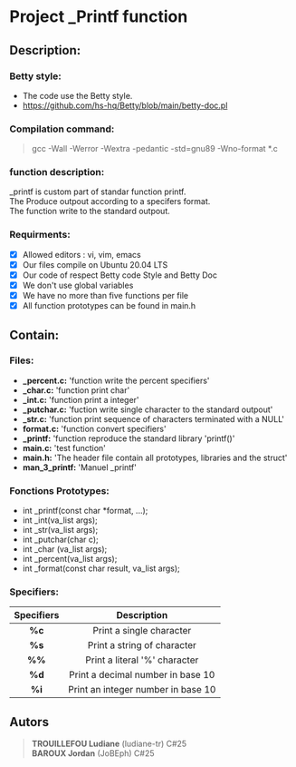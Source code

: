 # Project _Printf function

## Description:

### Betty style:

- The code use the Betty style. <br />
- https://github.com/hs-hq/Betty/blob/main/betty-doc.pl <br />

### Compilation command:

> gcc -Wall -Werror -Wextra -pedantic -std=gnu89 -Wno-format *.c


### function description:

_printf is custom part of standar function printf. <br />
The Produce outpout according to a specifers format. <br />
The function write to the standard outpout. <br />

### Requirments:
- [x] Allowed editors : vi, vim, emacs <br />
- [x] Our files compile on Ubuntu 20.04 LTS <br />
- [x] Our code of respect Betty code Style and Betty Doc <br />
- [x] We don't use global variables <br />
- [x] We have no more than five functions per file <br />
- [x] All function prototypes can be found in main.h <br />

## Contain:

### Files:
- **_percent.c:** 'function write the percent specifiers' <br />
- **_char.c:** 'function print char' <br />
- **_int.c:** 'function print a integer' <br />
- **_putchar.c:** 'fuction write single character to the standard outpout' <br />
- **_str.c:** 'function print sequence of characters terminated with a NULL' <br />
- **format.c:** 'function convert specifiers' <br />
- **_printf:** 'function reproduce the standard library 'printf()' <br />
- **main.c:** 'test function' <br />
- **main.h:** 'The header file contain all prototypes, libraries and the struct' <br />
- **man_3_printf:** 'Manuel _printf'

### Fonctions Prototypes:

- int _printf(const char *format, ...); <br />
- int _int(va_list args); <br />
- int _str(va_list args); <br />
- int _putchar(char c); <br />
- int _char (va_list args); <br />
- int _percent(va_list args); <br />
- int _format(const char result, va_list args); <br />

### Specifiers:
| **Specifiers**|                Description               |
|:-------------:|:----------------------------------------:|
|  **%c**       |Print a single character                  |
|  **%s**       |Print a string of character               |
|  **%%**       |Print a literal '%' character             |
|  **%d**       |Print a decimal number in base 10         |
|  **%i**       |Print an integer number in base 10        |
## Autors
> **TROUILLEFOU Ludiane** (ludiane-tr) C#25  <br />
> **BAROUX Jordan** (JoBEph) C#25 <br />
